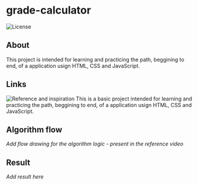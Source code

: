 # grade-calculator

![License](https://img.shields.io/github/license/isabelle-vc/googly?logo=apache&color=lightseagreen)

## About

This project is intended for learning and practicing the path, beggining to end, of a application usign HTML, CSS and JavaScript.

## Links
![Reference and inspiration](https://www.youtube.com/watch?v=3uQymob_L_A)
This is a basic project intended for learning and practicing the path, beggining to end, of a application usign HTML, CSS and JavaScript.

## Algorithm flow

*Add flow drawing for the algorithm logic - present in the reference video*

## Result

*Add result here*